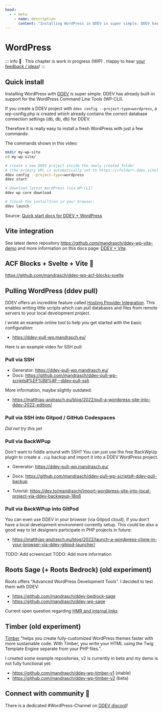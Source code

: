 ```yaml
---
head:
  - - meta
    - name: description
      content: "Installing WordPress in DDEV is super simple. DDEV has already built-in support for the WordPress Command Line Tools (WP-CLI),therefore you can just download WordPress and install it locally:"
---
```


# WordPress

::: info
🚧 &nbsp; This chapter is work in progress (WIP) . Happy to hear [your feedback / ideas](https://github.com/mandrasch/my-ddev-lab/issues)!
:::

## Quick install

Installing WordPress with [DDEV](https://ddev.readthedocs.io/en/stable/) is super simple. DDEV has already built-in support for the WordPress Command Line Tools (WP-CLI).

If you create a DDEV project with `ddev config --project-type=wordpress`, a wp-config.php is created which already contains the correct database connection settings (db, db, db) for DDEV.

Therefore it is really easy to install a fresh WordPress with just a few commands:

<TwoClickYoutubePrivacy videoId="Cn72ix44ex4" />

The commands shown in this video:

```bash
mkdir my-wp-site
cd my-wp-site/

# create a new DDEV project inside the newly created folder
# (the primary URL is automatically set to https://<folder>.ddev.site)
ddev config --project-type=wordpress
ddev start

# download latest WordPress (via WP-CLI)
ddev wp core download

# finish the installtion in your browser:
ddev launch
```

Source: [Quick start docs for DDEV + WordPress](https://ddev.readthedocs.io/en/stable/users/cli-usage/#command-line-setup-example-using-wp-cli)

## Vite integration

See latest demo repository https://github.com/mandrasch/ddev-wp-vite-demo and more information on this docs page: [DDEV + Vite](../nodejs-tools/vite.html).

## ACF Blocks + Svelte + Vite 🧡

https://github.com/mandrasch/ddev-wp-acf-blocks-svelte

## Pulling WordPress (ddev pull)

DDEV offers an incredible feature called [Hosting Provider Integration](https://ddev.readthedocs.io/en/stable/users/providers/provider-introduction/). This enables writing little scripts which can pull databases and files from remote servers to your local development project.

I wrote an example online tool to help you get started with the basic configuration:

- https://ddev-pull-wp.mandrasch.eu/

Here is an example video for SSH pull:

<TwoClickYoutubePrivacy videoId="lEGL65H-hts" />

### Pull via SSH

- Generator: https://ddev-pull-wp.mandrasch.eu/
- Docs: https://github.com/mandrasch/ddev-pull-wp-scripts#%EF%B8%8F--ddev-pull-ssh

More information, maybe slightly outdated:

- https://matthias-andrasch.eu/blog/2022/pull-a-wordpress-site-into-ddev-2022-edition/

### Pull via SSH into Gitpod / GitHub Codespaces

_Did not try this yet_

### Pull via BackWPup

Don't want to fiddle around with SSH? You can just use the free BackWpUp plugin to create a `.zip` backup and import it into a DDEV WordPress project.

- Generator: https://ddev-pull-wp.mandrasch.eu/
- Docs: https://github.com/mandrasch/ddev-pull-wp-scripts#-ddev-pull-backup

- Tutorial: https://dev.to/mandrasch/import-wordpress-site-into-local-project-via-ddev-backwpup-18p6

### Pull via BackWPup into GitPod

You can even use DDEV in your browser (via Gitpod cloud), if you don't have a local development environment currently setup. This could be also a good way to let designers participate in PHP projects in future:

- https://matthias-andrasch.eu/blog/2022/launch-a-wordpress-clone-in-your-browser-via-ddev-gitpod-launcher/

TODO: Add screencast
TODO: Add more information

## Roots Sage (+ Roots Bedrock) (old experiment)

Roots offers "Advanced WordPress Development Tools". I decided to test them with DDEV:

- https://github.com/mandrasch/ddev-bedrock-sage
- https://github.com/mandrasch/ddev-wp-sage

Current open question regarding [HMR and internal links](https://discourse.roots.io/t/should-links-be-replaced-with-port-3000-as-well-in-dev-mode-hmr-ddev/24026)

## Timber (old experiment)

[Timber](https://upstatement.com/timber/) "helps you create fully-customized WordPress themes faster with more sustainable code. With Timber, you write your HTML using the Twig Template Engine separate from your PHP files.".

I created some example repositories, v2 is currently in beta and my demo is not fully functional yet:

- https://github.com/mandrasch/ddev-wp-timber-v1 (stable)
- https://github.com/mandrasch/ddev-wp-timber-v2 (beta)

## Connect with community 🤗

There is a dedicated #WordPress-Channel on [DDEV discord](https://discord.gg/hCZFfAMc5k)!
